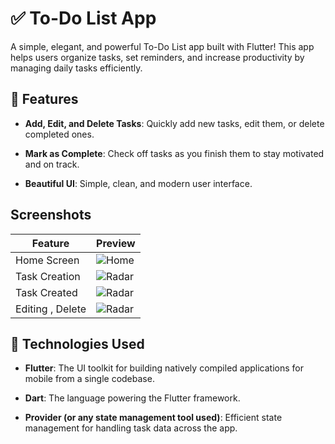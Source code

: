 
# ✅ To-Do List App

A simple, elegant, and powerful To-Do List app built with Flutter! This app helps users organize tasks, set reminders, and increase productivity by managing daily tasks efficiently.

## 🌟 Features

- **Add, Edit, and Delete Tasks**: Quickly add new tasks, edit them, or delete completed ones.

- **Mark as Complete**: Check off tasks as you finish them to stay motivated and on track.

- **Beautiful UI**: Simple, clean, and modern user interface.

## Screenshots

| Feature       | Preview                    |
|---------------|----------------------------|
| Home Screen   | ![Home](assets\images\t1.jpg)   |
| Task Creation   | ![Radar](assets\images\t2.jpg)  |
|Task Created     | ![Radar](assets\images\t3.jpg)  |
|Editing , Delete | ![Radar](assets\images\t4.jpg)  |



## 🚀 Technologies Used

- **Flutter**: The UI toolkit for building natively compiled applications for mobile from a single codebase.

- **Dart**: The language powering the Flutter framework.

- **Provider (or any state management tool used)**: Efficient state management for handling task data across the app.

